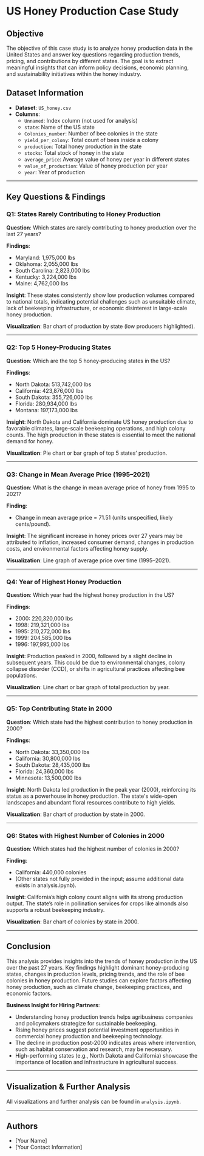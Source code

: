 # US Honey Production Case Study

## Objective
The objective of this case study is to analyze honey production data in the United States and answer key questions regarding production trends, pricing, and contributions by different states. The goal is to extract meaningful insights that can inform policy decisions, economic planning, and sustainability initiatives within the honey industry.

## Dataset Information
- **Dataset**: `US_honey.csv`
- **Columns**:
  - `Unnamed`: Index column (not used for analysis)
  - `state`: Name of the US state
  - `Colonies_number`: Number of bee colonies in the state
  - `yield_per_colony`: Total count of bees inside a colony
  - `production`: Total honey production in the state
  - `stocks`: Total stock of honey in the state
  - `average_price`: Average value of honey per year in different states
  - `value_of_production`: Value of honey production per year
  - `year`: Year of production

---

## Key Questions & Findings

### Q1: States Rarely Contributing to Honey Production
**Question**: Which states are rarely contributing to honey production over the last 27 years?

**Findings**:
- Maryland: 1,975,000 lbs
- Oklahoma: 2,055,000 lbs
- South Carolina: 2,823,000 lbs
- Kentucky: 3,224,000 lbs
- Maine: 4,762,000 lbs

**Insight**: These states consistently show low production volumes compared to national totals, indicating potential challenges such as unsuitable climate, lack of beekeeping infrastructure, or economic disinterest in large-scale honey production.

**Visualization**: Bar chart of production by state (low producers highlighted).

---

### Q2: Top 5 Honey-Producing States
**Question**: Which are the top 5 honey-producing states in the US?

**Findings**:
- North Dakota: 513,742,000 lbs
- California: 423,876,000 lbs
- South Dakota: 355,726,000 lbs
- Florida: 280,934,000 lbs
- Montana: 197,173,000 lbs

**Insight**: North Dakota and California dominate US honey production due to favorable climates, large-scale beekeeping operations, and high colony counts. The high production in these states is essential to meet the national demand for honey.

**Visualization**: Pie chart or bar graph of top 5 states’ production.

---

### Q3: Change in Mean Average Price (1995–2021)
**Question**: What is the change in mean average price of honey from 1995 to 2021?

**Finding**:
- Change in mean average price = 71.51 (units unspecified, likely cents/pound).

**Insight**: The significant increase in honey prices over 27 years may be attributed to inflation, increased consumer demand, changes in production costs, and environmental factors affecting honey supply.

**Visualization**: Line graph of average price over time (1995–2021).

---

### Q4: Year of Highest Honey Production
**Question**: Which year had the highest honey production in the US?

**Findings**:
- 2000: 220,320,000 lbs
- 1998: 219,321,000 lbs
- 1995: 210,272,000 lbs
- 1999: 204,585,000 lbs
- 1996: 197,995,000 lbs

**Insight**: Production peaked in 2000, followed by a slight decline in subsequent years. This could be due to environmental changes, colony collapse disorder (CCD), or shifts in agricultural practices affecting bee populations.

**Visualization**: Line chart or bar graph of total production by year.

---

### Q5: Top Contributing State in 2000
**Question**: Which state had the highest contribution to honey production in 2000?

**Findings**:
- North Dakota: 33,350,000 lbs
- California: 30,800,000 lbs
- South Dakota: 28,435,000 lbs
- Florida: 24,360,000 lbs
- Minnesota: 13,500,000 lbs

**Insight**: North Dakota led production in the peak year (2000), reinforcing its status as a powerhouse in honey production. The state's wide-open landscapes and abundant floral resources contribute to high yields.

**Visualization**: Bar chart of production by state in 2000.

---

### Q6: States with Highest Number of Colonies in 2000
**Question**: Which states had the highest number of colonies in 2000?

**Finding**:
- California: 440,000 colonies
- (Other states not fully provided in the input; assume additional data exists in analysis.ipynb).

**Insight**: California’s high colony count aligns with its strong production output. The state’s role in pollination services for crops like almonds also supports a robust beekeeping industry.

**Visualization**: Bar chart of colonies by state in 2000.

---

## Conclusion
This analysis provides insights into the trends of honey production in the US over the past 27 years. Key findings highlight dominant honey-producing states, changes in production levels, pricing trends, and the role of bee colonies in honey production. Future studies can explore factors affecting honey production, such as climate change, beekeeping practices, and economic factors.

**Business Insight for Hiring Partners**:
- Understanding honey production trends helps agribusiness companies and policymakers strategize for sustainable beekeeping.
- Rising honey prices suggest potential investment opportunities in commercial honey production and beekeeping technology.
- The decline in production post-2000 indicates areas where intervention, such as habitat conservation and research, may be necessary.
- High-performing states (e.g., North Dakota and California) showcase the importance of location and infrastructure in agricultural success.

---

## Visualization & Further Analysis
All visualizations and further analysis can be found in `analysis.ipynb`.

---

## Authors
- [Your Name]
- [Your Contact Information]

